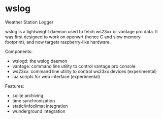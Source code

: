# wslog
Weather Station Logger

wslog is a lightweight daemon used to fetch ws23xx or vantage pro data.
It was first designed to work on openwrt (hence C and slow memory footprint),
and now targets raspberry-like hardware.

Components:
  - wslogd: the wslog daemon
  - vantage: command line utility to control vantage pro console
  - ws23xx: command line utility to control ws23xx devices (experimental)
  - lua scripts for web interface (experimental)

Features:
  - sqlite archiving
  - time synchronization
  - static/infoclimat integration
  - wunderground integration
